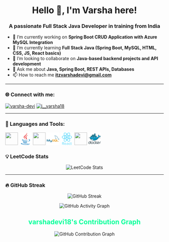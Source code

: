 <h1 align="center">Hello 👋, I'm Varsha here!</h1>
<h3 align="center">A passionate Full Stack Java Developer in training from India</h3>

- 🔭 I’m currently working on **Spring Boot CRUD Application with Azure MySQL Integration**
- 🌱 I’m currently learning **Full Stack Java (Spring Boot, MySQL, HTML, CSS, JS, React basics)**
- 👯 I’m looking to collaborate on **Java-based backend projects and API development**
- 💬 Ask me about **Java, Spring Boot, REST APIs, Databases**
- 📫 How to reach me **itzvarshadevi@gmail.com**

---

### 🌐 Connect with me:
<p align="left">
<a href="https://linkedin.com/in/varsha-devi" target="blank"><img align="center" src="https://raw.githubusercontent.com/rahuldkjain/github-profile-readme-generator/master/src/images/icons/Social/linked-in-alt.svg" alt="varsha-devi" height="30" width="40" /></a>
<a href="https://www.leetcode.com/i__varsha18" target="blank"><img align="center" src="https://raw.githubusercontent.com/rahuldkjain/github-profile-readme-generator/master/src/images/icons/Social/leet-code.svg" alt="i__varsha18" height="30" width="40" /></a>
</p>

---

### 🧰 Languages and Tools:
<p align="left">
<a href="https://azure.microsoft.com/en-in/" target="_blank"><img src="https://www.vectorlogo.zone/logos/microsoft_azure/microsoft_azure-icon.svg" width="40" height="40"/></a>
<a href="https://www.java.com" target="_blank"><img src="https://raw.githubusercontent.com/devicons/devicon/master/icons/java/java-original.svg" width="40" height="40"/></a>
<a href="https://spring.io/" target="_blank"><img src="https://www.vectorlogo.zone/logos/springio/springio-icon.svg" width="40" height="40"/></a>
<a href="https://www.mysql.com/" target="_blank"><img src="https://raw.githubusercontent.com/devicons/devicon/master/icons/mysql/mysql-original-wordmark.svg" width="40" height="40"/></a>
<a href="https://reactjs.org/" target="_blank"><img src="https://raw.githubusercontent.com/devicons/devicon/master/icons/react/react-original-wordmark.svg" width="40" height="40"/></a>
<a href="https://postman.com" target="_blank"><img src="https://www.vectorlogo.zone/logos/getpostman/getpostman-icon.svg" width="40" height="40"/></a>
<a href="https://www.docker.com/" target="_blank"><img src="https://raw.githubusercontent.com/devicons/devicon/master/icons/docker/docker-original-wordmark.svg" width="40" height="40"/></a>
</p>



### 💡 LeetCode Stats
<p align="center">
  <img src="https://leetcard.jacoblin.cool/i__varsha18?theme=dark&font=Source%20Code%20Pro&ext=contest" alt="LeetCode Stats" />
</p>

---

### 🔥 GitHub Streak
<p align="center">
  <img src="https://github-readme-streak-stats.herokuapp.com?user=varshadevi18&theme=tokyonight" alt="GitHub Streak" />
</p>
<p align="center">
  <img src="https://github-readme-activity-graph.vercel.app/graph?username=varshadevi18&bg_color=0d1117&color=00ff99&line=00ff99&point=ffffff&area=true&hide_border=true" alt="GitHub Activity Graph" />
</p>
<div align="center">
  <h2 style="color:#00ff99;">varshadevi18's Contribution Graph</h2>
  <img src="https://ghchart.rshah.org/00ff99/varshadevi18" alt="GitHub Contribution Graph" />
</div>

